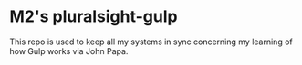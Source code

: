 # M2's pluralsight-gulp
This repo is used to keep all my systems in sync concerning my learning of how Gulp works via John Papa.
